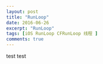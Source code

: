 ```yaml
---
layout: post
title: "RunLoop"
date: 2016-06-26
excerpt: "RunLoop"
tags: [iOS RunLoop CFRunLoop 线程 ]
comments: true
---
```

test
test
